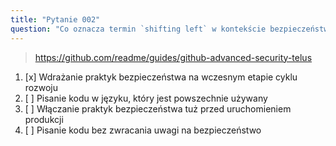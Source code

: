 ```yaml
---
title: "Pytanie 002"
question: "Co oznacza termin `shifting left` w kontekście bezpieczeństwa?"
---
```


> https://github.com/readme/guides/github-advanced-security-telus
1. [x] Wdrażanie praktyk bezpieczeństwa na wczesnym etapie cyklu rozwoju
1. [ ] Pisanie kodu w języku, który jest powszechnie używany
1. [ ] Włączanie praktyk bezpieczeństwa tuż przed uruchomieniem produkcji
1. [ ] Pisanie kodu bez zwracania uwagi na bezpieczeństwo


